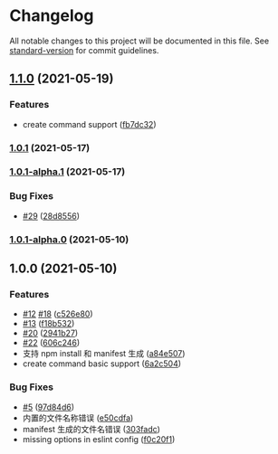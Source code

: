 # Changelog

All notable changes to this project will be documented in this file. See [standard-version](https://github.com/conventional-changelog/standard-version) for commit guidelines.

## [1.1.0](https://github.com/uioz/mfe-proxy-cli/compare/v1.0.1...v1.1.0) (2021-05-19)


### Features

* create command support ([fb7dc32](https://github.com/uioz/mfe-proxy-cli/commit/fb7dc32cf21d9a9828d672bf7545de0302320121))

### [1.0.1](https://github.com/uioz/mfe-proxy-cli/compare/v1.0.1-alpha.1...v1.0.1) (2021-05-17)

### [1.0.1-alpha.1](https://github.com/uioz/mfe-proxy-cli/compare/v1.0.1-alpha.0...v1.0.1-alpha.1) (2021-05-17)


### Bug Fixes

* [#29](https://github.com/uioz/mfe-proxy-cli/issues/29) ([28d8556](https://github.com/uioz/mfe-proxy-cli/commit/28d85564ec89ee642b479838a6ec7e4d87dbe5a9))

### [1.0.1-alpha.0](https://github.com/uioz/mfe-proxy-cli/compare/v1.0.0...v1.0.1-alpha.0) (2021-05-10)

## 1.0.0 (2021-05-10)


### Features

* [#12](https://github.com/uioz/mfe-proxy-cli/issues/12) [#18](https://github.com/uioz/mfe-proxy-cli/issues/18) ([c526e80](https://github.com/uioz/mfe-proxy-cli/commit/c526e8064360c499c71e5ac77a84d9dbadb68105))
* [#13](https://github.com/uioz/mfe-proxy-cli/issues/13) ([f18b532](https://github.com/uioz/mfe-proxy-cli/commit/f18b53203fb95029549c4cab050a2c88f7f156f2))
* [#20](https://github.com/uioz/mfe-proxy-cli/issues/20) ([2941b27](https://github.com/uioz/mfe-proxy-cli/commit/2941b27bad86f30a6673f50c43379730490a9cfa))
* [#22](https://github.com/uioz/mfe-proxy-cli/issues/22) ([606c246](https://github.com/uioz/mfe-proxy-cli/commit/606c24603b113ecdaeee563cc9556230e3cf97e2))
* 支持 npm install 和 manifest 生成 ([a84e507](https://github.com/uioz/mfe-proxy-cli/commit/a84e507dba975d5714b808f742b27c3bd22fccca))
* create command basic support ([6a2c504](https://github.com/uioz/mfe-proxy-cli/commit/6a2c5046d9d026dd4c400b89ef1ec367ac9805a6))


### Bug Fixes

* [#5](https://github.com/uioz/mfe-proxy-cli/issues/5) ([97d84d6](https://github.com/uioz/mfe-proxy-cli/commit/97d84d685d0b8eceb9ec65a528e8beab28b41d41))
* 内置的文件名称错误 ([e50cdfa](https://github.com/uioz/mfe-proxy-cli/commit/e50cdfab8a63c97bd3069a87245a50810543cd57))
* manifest 生成的文件名错误 ([303fadc](https://github.com/uioz/mfe-proxy-cli/commit/303fadc030b97d0e28d235139b684ce93b7a96eb))
* missing options in eslint config ([f0c20f1](https://github.com/uioz/mfe-proxy-cli/commit/f0c20f1cbcd1ce766a163ac3f885aa92f0bfd88c))
